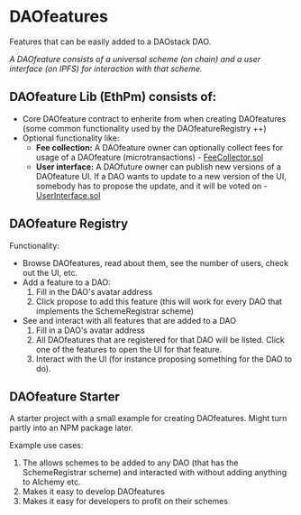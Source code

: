 # DAOfeatures
Features that can be easily added to a DAOstack DAO.

*A DAOfeature consists of a universal scheme (on chain) and a user interface (on IPFS) for interaction with that scheme.*

## DAOfeature Lib (EthPm) consists of: 
- Core DAOfeature contract to enherite from when creating DAOfeatures (some common functionality used by the DAOfeatureRegistry ++)
- Optional functionality like:
  - **Fee collection:** A DAOfeature owner can optionally collect fees for usage of a DAOfeature (microtransactions) - [FeeCollector.sol](https://github.com/dOrgTech/DAOfeatures/blob/master/features/tokenRegistry/contracts/FeeCollector.sol)
  - **User interface:** A DAOfuture owner can publish new versions of a DAOfeature UI. If a DAO wants to update to a new version of the UI, somebody has to propose the update, and it will be voted on - [UserInterface.sol](https://github.com/dOrgTech/DAOfeatures/blob/master/features/tokenRegistry/contracts/UserInterface.sol)

## DAOfeature Registry 
Functionality:
- Browse DAOfeatures, read about them, see the number of users, check out the UI, etc.
- Add a feature to a DAO:
  1. Fill in the DAO's avatar address
  2. Click propose to add this feature (this will work for every DAO that implements the SchemeRegistrar scheme)
- See and interact with all features that are added to a DAO
  1. Fill in a DAO's avatar address
  2. All DAOfeatures that are registered for that DAO will be listed. Click one of the features to open the UI for that feature.
  3. Interact with the UI (for instance proposing something for the DAO to do).

## DAOfeature Starter
A starter project with a small example for creating DAOfeatures. Might turn partly into an NPM package later.

Example use cases:
1. The allows schemes to be added to any DAO (that has the  SchemeRegistrar scheme) and interacted with without adding anything to Alchemy etc.
2. Makes it easy to develop DAOfeatures
3. Makes it easy for developers to profit on their schemes
